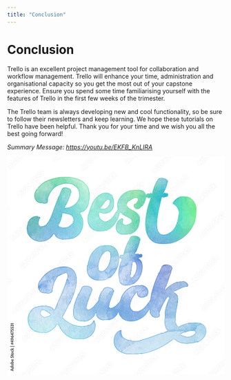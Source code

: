 ```yaml
---
title: "Conclusion"
---
```


# Conclusion

Trello is an excellent project management tool for collaboration and workflow management. Trello will enhance your time, administration and organisational capacity so you get the most out of your capstone experience. Ensure you spend some time familiarising yourself with the features of Trello in the first few weeks of the trimester.

The Trello team is always developing new and cool functionality, so be sure to follow their newsletters and keep learning. We hope these tutorials on Trello have been helpful. Thank you for your time and we wish you all the best going forward!

*Summary Message: https://youtu.be/EKFB_KnLIRA*

![best luck](img/c6_luck.png)